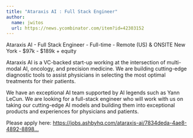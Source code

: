 ```yaml
---
title: "Ataraxis AI : Full Stack Engineer"
author:
  name: jwitos
  url: https://news.ycombinator.com/item?id=42303152
---
```

Ataraxis AI - Full Stack Engineer - Full-time - Remote (US) &amp; ONSITE New York - $97k - $189k + equity

Ataraxis AI is a VC-backed start-up working at the intersection of multi-modal AI, oncology, and precision medicine. We are building cutting-edge diagnostic tools to assist physicians in selecting the most optimal treatments for their patients.

We have an exceptional AI team supported by AI legends such as Yann LeCun. We are looking for a full-stack engineer who will work with us on taking our cutting-edge AI models and building them into exceptional products and experiences for physicians and patients.

Please apply here: <a href="https:&#x2F;&#x2F;jobs.ashbyhq.com&#x2F;ataraxis-ai&#x2F;7834deda-4ae8-4892-8898-7007b8d523b2">https:&#x2F;&#x2F;jobs.ashbyhq.com&#x2F;ataraxis-ai&#x2F;7834deda-4ae8-4892-8898...</a>
<JobApplication />
